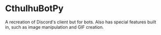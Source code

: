 # CthulhuBotPy
A recreation of Discord's client but for bots. Also has special features built in, such as image manipulation and GIF creation.
